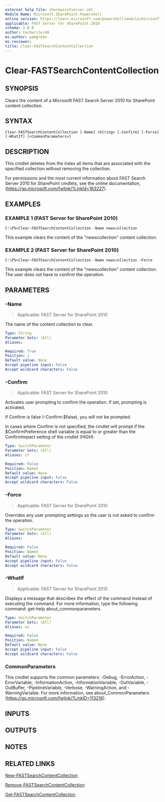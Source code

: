 ```yaml
---
external help file: sharepointserver.xml
Module Name: Microsoft.SharePoint.Powershell
online version: https://learn.microsoft.com/powershell/module/microsoft.sharepoint.powershell/clear-fastsearchcontentcollection
applicable: FAST Server for SharePoint 2010
schema: 2.0.0
author: techwriter40
ms.author: pamgreen
ms.reviewer:
title: Clear-FASTSearchContentCollection
---
```


# Clear-FASTSearchContentCollection

## SYNOPSIS
Clears the content of a Microsoft FAST Search Server 2010 for SharePoint content collection.

## SYNTAX

```
Clear-FASTSearchContentCollection [-Name] <String> [-Confirm] [-Force] [-WhatIf] [<CommonParameters>]
```

## DESCRIPTION
This cmdlet deletes from the index all items that are associated with the specified collection without removing the collection.

For permissions and the most current information about FAST Search Server 2010 for SharePoint cmdlets, see the online documentation, (https://go.microsoft.com/fwlink/?LinkId=163227).

## EXAMPLES

### EXAMPLE 1 (FAST Server for SharePoint 2010)
```
C:\PS>Clear-FASTSearchContentCollection -Name newscollection
```

This example clears the content of the "newscollection" content collection.

### EXAMPLE 2 (FAST Server for SharePoint 2010)
```
C:\PS>Clear-FASTSearchContentCollection -Name newscollection -Force
```

This example clears the content of the "newscollection" content collection.
The user does not have to confirm the operation.

## PARAMETERS

### -Name

> Applicable: FAST Server for SharePoint 2010

The name of the content collection to clear.

```yaml
Type: String
Parameter Sets: (All)
Aliases:

Required: True
Position: 1
Default value: None
Accept pipeline input: False
Accept wildcard characters: False
```

### -Confirm

> Applicable: FAST Server for SharePoint 2010

Activates user prompting to confirm the operation.
If set, prompting is activated.

If Confirm is false (-Confirm:$false), you will not be prompted.

In cases where Confirm is not specified, the cmdlet will prompt if the $ConfirmPreference shell variable is equal to or greater than the ConfirmImpact setting of the cmdlet (HIGH).

```yaml
Type: SwitchParameter
Parameter Sets: (All)
Aliases: cf

Required: False
Position: Named
Default value: None
Accept pipeline input: False
Accept wildcard characters: False
```

### -Force

> Applicable: FAST Server for SharePoint 2010

Overrides any user prompting settings so the user is not asked to confirm the operation.

```yaml
Type: SwitchParameter
Parameter Sets: (All)
Aliases:

Required: False
Position: Named
Default value: None
Accept pipeline input: False
Accept wildcard characters: False
```

### -WhatIf

> Applicable: FAST Server for SharePoint 2010

Displays a message that describes the effect of the command instead of executing the command.
For more information, type the following command: get-help about_commonparameters

```yaml
Type: SwitchParameter
Parameter Sets: (All)
Aliases: wi

Required: False
Position: Named
Default value: None
Accept pipeline input: False
Accept wildcard characters: False
```

### CommonParameters
This cmdlet supports the common parameters: -Debug, -ErrorAction, -ErrorVariable, -InformationAction, -InformationVariable, -OutVariable, -OutBuffer, -PipelineVariable, -Verbose, -WarningAction, and -WarningVariable. For more information, see about_CommonParameters (https://go.microsoft.com/fwlink/?LinkID=113216).

## INPUTS

## OUTPUTS

## NOTES

## RELATED LINKS

[New-FASTSearchContentCollection](New-FASTSearchContentCollection.md)

[Remove-FASTSearchContentCollection](Remove-FASTSearchContentCollection.md)

[Get-FASTSearchContentCollection](Get-FASTSearchContentCollection.md)
